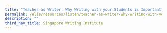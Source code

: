 ```yaml
---
title: "Teacher as Writer: Why Writing with your Students is Important"
permalink: /elis/resources/listen/teacher-as-writer-why-writing-with-your-students-is-important/
description: ""
third_nav_title: Singapore Writing Institute
---
```

